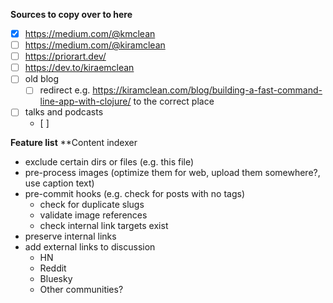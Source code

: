**Sources to copy over to here**
- [x] https://medium.com/@kmclean
- [ ] https://medium.com/@kiramclean
- [ ] https://priorart.dev/
- [ ] https://dev.to/kiraemclean
- [ ] old blog
	- [ ] redirect e.g. https://kiramclean.com/blog/building-a-fast-command-line-app-with-clojure/ to the correct place
- [ ] talks and podcasts
	- [ ] 

**Feature list**
**Content indexer
- exclude certain dirs or files (e.g. this file)
- pre-process images (optimize them for web, upload them somewhere?, use caption text)
- pre-commit hooks (e.g. check for posts with no tags)
	- check for duplicate slugs
	- validate image references
	- check internal link targets exist
- preserve internal links
- add external links to discussion
	- HN
	- Reddit
	- Bluesky
	- Other communities?
